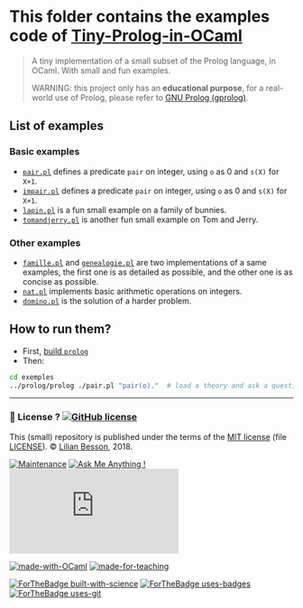 # This folder contains the examples code of [Tiny-Prolog-in-OCaml](https://github.com/Naereen/Tiny-Prolog-in-OCaml)
> A tiny implementation of a small subset of the Prolog language, in OCaml. With small and fun examples.
>
> WARNING: this project only has an **educational purpose**, for a real-world use of Prolog, please refer to [GNU Prolog (gprolog)](XXX).

## List of examples
### Basic examples
- [`pair.pl`](pair.pl) defines a predicate `pair` on integer, using `o` as 0 and `s(X)` for `X+1`.
- [`impair.pl`](impair.pl) defines a predicate `pair` on integer, using `o` as 0 and `s(X)` for `X+1`.
- [`lapin.pl`](lapin.pl) is a fun small example on a family of bunnies.
- [`tomandjerry.pl`](tomandjerry.pl) is another fun small example on Tom and Jerry.

### Other examples
- [`famille.pl`](famille.pl) and [`genealogie.pl`](genealogie.pl) are two implementations of a same examples, the first one is as detailed as possible, and the other one is as concise as possible.
- [`nat.pl`](nat.pl) implements basic arithmetic operations on integers.
- [`domino.pl`](domino.pl) is the solution of a harder problem.

## How to run them?
- First, [build `prolog`](../prolog/)
- Then:

```bash
cd exemples
../prolog/prolog ./pair.pl "pair(o)."  # load a theory and ask a question
```

---

### :scroll: License ? [![GitHub license](https://img.shields.io/github/license/Naereen/Tiny-Prolog-in-OCaml.svg)](https://github.com/Naereen/Tiny-Prolog-in-OCaml/blob/master/LICENSE)
This (small) repository is published under the terms of the [MIT license](http://lbesson.mit-license.org/) (file [LICENSE](LICENSE)).
© [Lilian Besson](https://GitHub.com/Naereen), 2018.

[![Maintenance](https://img.shields.io/badge/Maintained%3F-yes-green.svg)](https://GitHub.com/Naereen/Tiny-Prolog-in-OCaml/graphs/commit-activity)
[![Ask Me Anything !](https://img.shields.io/badge/Ask%20me-anything-1abc9c.svg)](https://GitHub.com/Naereen/Tiny-Prolog-in-OCaml)
[![Analytics](https://ga-beacon.appspot.com/UA-38514290-17/github.com/Naereen/Tiny-Prolog-in-OCaml/README.md?pixel)](https://GitHub.com/Naereen/Tiny-Prolog-in-OCaml/)

[![made-with-OCaml](https://img.shields.io/badge/Made%20with-OCaml-1f425f.svg)](https://ocaml.org/)
[![made-for-teaching](https://img.shields.io/badge/Made%20for-Teaching-6800ff.svg)](https://perso.crans.org/besson/teach/)

[![ForTheBadge built-with-science](http://ForTheBadge.com/images/badges/built-with-science.svg)](https://GitHub.com/Naereen/)
[![ForTheBadge uses-badges](http://ForTheBadge.com/images/badges/uses-badges.svg)](http://ForTheBadge.com)
[![ForTheBadge uses-git](http://ForTheBadge.com/images/badges/uses-git.svg)](https://GitHub.com/)
